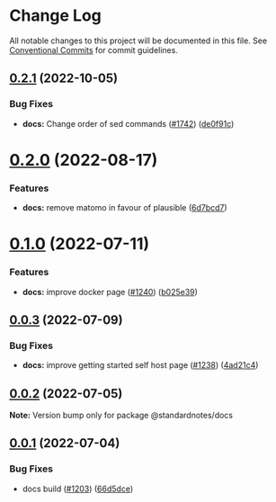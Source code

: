 # Change Log

All notable changes to this project will be documented in this file.
See [Conventional Commits](https://conventionalcommits.org) for commit guidelines.

## [0.2.1](https://github.com/standardnotes/app/compare/@standardnotes/docs@0.2.0...@standardnotes/docs@0.2.1) (2022-10-05)

### Bug Fixes

* **docs:** Change order of sed commands ([#1742](https://github.com/standardnotes/app/issues/1742)) ([de0f91c](https://github.com/standardnotes/app/commit/de0f91c9e38883613f942ba85d9f3d0bc360dba3))

# [0.2.0](https://github.com/standardnotes/app/compare/@standardnotes/docs@0.1.0...@standardnotes/docs@0.2.0) (2022-08-17)

### Features

* **docs:** remove matomo in favour of plausible ([6d7bcd7](https://github.com/standardnotes/app/commit/6d7bcd7a8d2dfffb6dc69899406af57e41c071df))

# [0.1.0](https://github.com/standardnotes/app/compare/@standardnotes/docs@0.0.3...@standardnotes/docs@0.1.0) (2022-07-11)

### Features

* **docs:** improve docker page ([#1240](https://github.com/standardnotes/app/issues/1240)) ([b025e39](https://github.com/standardnotes/app/commit/b025e394c129a53f41cb5835943901cf40fc92b6))

## [0.0.3](https://github.com/standardnotes/app/compare/@standardnotes/docs@0.0.2...@standardnotes/docs@0.0.3) (2022-07-09)

### Bug Fixes

* **docs:** improve getting started self host page ([#1238](https://github.com/standardnotes/app/issues/1238)) ([4ad21c4](https://github.com/standardnotes/app/commit/4ad21c4f61e26dfe3284c5def1baebb7a497d200))

## [0.0.2](https://github.com/standardnotes/app/compare/@standardnotes/docs@0.0.1...@standardnotes/docs@0.0.2) (2022-07-05)

**Note:** Version bump only for package @standardnotes/docs

## [0.0.1](https://github.com/standardnotes/app/compare/@standardnotes/docs@0.1.0...@standardnotes/docs@0.0.1) (2022-07-04)

### Bug Fixes

* docs build ([#1203](https://github.com/standardnotes/app/issues/1203)) ([66d5dce](https://github.com/standardnotes/app/commit/66d5dce5e17674e70b24a6d780afde5cfb863715))
